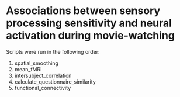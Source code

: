 # Associations between sensory processing sensitivity and neural activation during movie-watching

Scripts were run in the following order:
1. spatial_smoothing
2. mean_fMRI
3. intersubject_correlation
4. calculate_questionnaire_similarity
5. functional_connectivity
